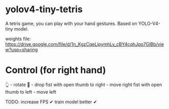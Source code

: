 # yolov4-tiny-tetris
A tetris game, you can play with your hand gestures. Based on YOLO-V4-tiny model.

weights file: https://drive.google.com/file/d/1n_KgzCqeLipymhLv_cBY4cqhJpo7GIBb/view?usp=sharing

# Control (for right hand)

👆 - rotate
🤚 - drop
fist with open thumb to right - move right 
fist with open thumb to left - move left 

TODO:
increase FPS ✔
train model better ✔
 
